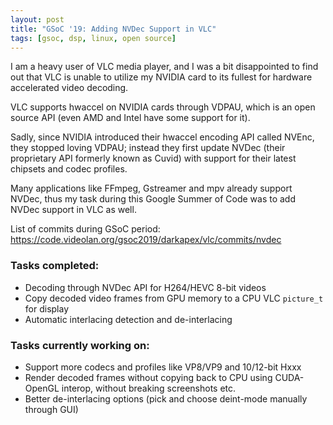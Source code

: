 ```yaml
--- 
layout: post
title: "GSoC '19: Adding NVDec Support in VLC"
tags: [gsoc, dsp, linux, open source] 
--- 
```


I am a heavy user of VLC media player, and I was a bit disappointed to find out that VLC is unable
to utilize my NVIDIA card to its fullest for hardware accelerated video decoding.

VLC supports hwaccel on NVIDIA cards through VDPAU, which is an open source API (even AMD and Intel
have some support for it).

Sadly, since NVIDIA introduced their hwaccel encoding API called NVEnc, they stopped loving VDPAU; 
instead they first update NVDec (their proprietary API formerly known as Cuvid) with support for
their latest chipsets and codec profiles.

Many applications like FFmpeg, Gstreamer and mpv already support NVDec, thus my task during this
Google Summer of Code was to add NVDec support in VLC as well.

List of commits during GSoC period:
<https://code.videolan.org/gsoc2019/darkapex/vlc/commits/nvdec>

### Tasks completed:
* Decoding through NVDec API for H264/HEVC 8-bit videos
* Copy decoded video frames from GPU memory to a CPU VLC `picture_t` for display
* Automatic interlacing detection and de-interlacing 

### Tasks currently working on:
* Support more codecs and profiles like VP8/VP9 and 10/12-bit Hxxx
* Render decoded frames without copying back to CPU using CUDA-OpenGL interop, without breaking screenshots etc.
* Better de-interlacing options (pick and choose deint-mode manually through GUI)

